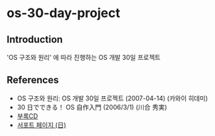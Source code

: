 # os-30-day-project

## Introduction

'OS 구조와 원리' 에 따라 진행하는 OS 개발 30일 프로젝트

## References

- OS 구조와 원리: OS 개발 30일 프로젝트 (2007-04-14) (카와이 히데미)
- 30 日でできる！ OS 自作入門 (2006/3/1) (川合 秀実)
- [부록CD](https://www.hanbit.co.kr/store/books/look.php?p_code=B9833754652#tabs_7)
- [서포트 페이지 (日)](http://hrb.osask.jp/)
